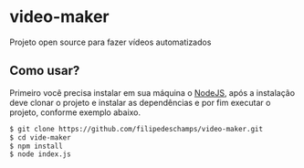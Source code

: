 # video-maker
Projeto open source para fazer vídeos automatizados

## Como usar?
Primeiro você precisa instalar em sua máquina o [NodeJS](https://nodejs.org/en/), após a instalação deve clonar o projeto e instalar as dependências e por fim executar o projeto, conforme exemplo abaixo.

```bash
$ git clone https://github.com/filipedeschamps/video-maker.git
$ cd vide-maker
$ npm install
$ node index.js
```
